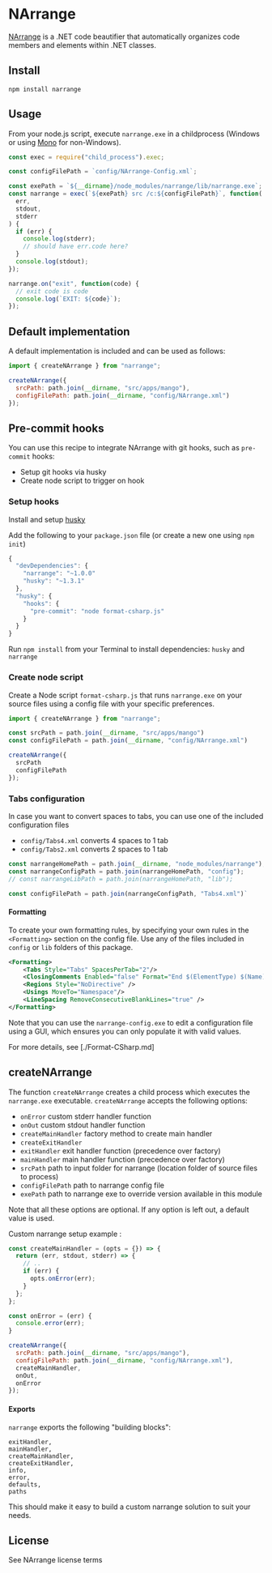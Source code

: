 # NArrange

[NArrange](http://www.narrange.net/) is a .NET code beautifier that automatically organizes code members and elements within .NET classes.

## Install

`npm install narrange`

## Usage

From your node.js script, execute `narrange.exe` in a childprocess (Windows or using [Mono](https://www.mono-project.com/) for non-Windows).

```js
const exec = require("child_process").exec;

const configFilePath = `config/NArrange-Config.xml`;

const exePath = `${__dirname}/node_modules/narrange/lib/narrange.exe`;
const narrange = exec(`${exePath} src /c:${configFilePath}`, function(
  err,
  stdout,
  stderr
) {
  if (err) {
    console.log(stderr);
    // should have err.code here?
  }
  console.log(stdout);
});

narrange.on("exit", function(code) {
  // exit code is code
  console.log(`EXIT: ${code}`);
});
```

## Default implementation

A default implementation is included and can be used as follows:

```js
import { createNArrange } from "narrange";

createNArrange({
  srcPath: path.join(__dirname, "src/apps/mango"),
  configFilePath: path.join(__dirname, "config/NArrange.xml")
});
```

## Pre-commit hooks

You can use this recipe to integrate NArrange with git hooks, such as `pre-commit` hooks:

- Setup git hooks via husky
- Create node script to trigger on hook

### Setup hooks

Install and setup [husky](https://www.npmjs.com/package/husky)

Add the following to your `package.json` file (or create a new one using `npm init`)

```js
{
  "devDependencies": {
    "narrange": "~1.0.0"
    "husky": "~1.3.1"
  },
  "husky": {
    "hooks": {
      "pre-commit": "node format-csharp.js"
    }
  }
}
```

Run `npm install` from your Terminal to install dependencies: `husky` and `narrange`

### Create node script

Create a Node script `format-csharp.js` that runs `narrange.exe` on your source files using
a config file with your specific preferences.

```js
import { createNArrange } from "narrange";

const srcPath = path.join(__dirname, "src/apps/mango")
const configFilePath = path.join(__dirname, "config/NArrange.xml")

createNArrange({
  srcPath
  configFilePath
});
```

### Tabs configuration

In case you want to convert spaces to tabs, you can use one of the included
configuration files

- `config/Tabs4.xml` converts 4 spaces to 1 tab
- `config/Tabs2.xml` converts 2 spaces to 1 tab

```js
const narrangeHomePath = path.join(__dirname, "node_modules/narrange");
const narrangeConfigPath = path.join(narrangeHomePath, "config");
// const narrangeLibPath = path.join(narrangeHomePath, "lib");

const configFilePath = path.join(narrangeConfigPath, "Tabs4.xml")`
```

#### Formatting

To create your own formatting rules, by specifying your own rules in the `<Formatting>` section on the config file. Use any of the files included in `config` or `lib` folders of this package.

```xml
<Formatting>
    <Tabs Style="Tabs" SpacesPerTab="2"/>
    <ClosingComments Enabled="false" Format="End $(ElementType) $(Name)"/>
    <Regions Style="NoDirective" />
    <Usings MoveTo="Namespace"/>
    <LineSpacing RemoveConsecutiveBlankLines="true" />
</Formatting>
```

Note that you can use the `narrange-config.exe` to edit a configuration file using a GUI, which ensures you can only populate it with valid values.

For more details, see [./Format-CSharp.md]

## createNArrange

The function `createNArrange` creates a child process which executes the `narrange.exe` executable.
`createNArrange` accepts the following options:

- `onError` custom stderr handler function
- `onOut` custom stdout handler function
- `createMainHandler` factory method to create main handler
- `createExitHandler`
- `exitHandler` exit handler function (precedence over factory)
- `mainHandler` main handler function (precedence over factory)
- `srcPath` path to input folder for narrange (location folder of source files to process)
- `configFilePath` path to narrange config file
- `exePath` path to narrange exe to override version available in this module

Note that all these options are optional. If any option is left out, a default value is used.

Custom narrange setup example :

```js
const createMainHandler = (opts = {}) => {
  return (err, stdout, stderr) => {
    // ..
    if (err) {
      opts.onError(err);
    }
  };
};

const onError = (err) {
  console.error(err);
}

createNArrange({
  srcPath: path.join(__dirname, "src/apps/mango"),
  configFilePath: path.join(__dirname, "config/NArrange.xml"),
  createMainHandler,
  onOut,
  onError
});
```

#### Exports

`narrange` exports the following "building blocks":

```
exitHandler,
mainHandler,
createMainHandler,
createExitHandler,
info,
error,
defaults,
paths
```

This should make it easy to build a custom narrange solution to suit your needs.

## License

See NArrange license terms
